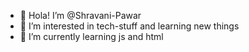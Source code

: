 - 👋 Hola! I’m @Shravani-Pawar
- 👀 I’m interested in tech-stuff and learning new things
- 🌱 I’m currently learning js and html 

<!---
Shravani-Pawar/Shravani-Pawar is a ✨ special ✨ repository because its `README.md` (this file) appears on your GitHub profile.
You can click the Preview link to take a look at your changes.
--->
